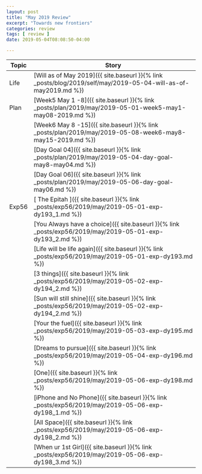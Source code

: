 ```yaml
---
layout: post
title: "May 2019 Review"
excerpt: "Towards new frontiers"
categories: review
tags: [ review ]
date: 2019-05-04T08:08:50-04:00

---
```



| Topic | Story |
|-------|--------|
| Life |[Will as of May 2019]({{ site.baseurl }}{% link _posts/blog/2019/self/may/2019-05-04-will-as-of-may2019.md %})|
| Plan |[Week5 May 1 -8]({{ site.baseurl }}{% link _posts/plan/2019/may/2019-05-01-week5-may1-may08-2019.md %})|
|      |[Week6 May 8 -15]({{ site.baseurl }}{% link _posts/plan/2019/may/2019-05-08-week6-may8-may15-2019.md  %})|
|      |[Day Goal 04]({{ site.baseurl }}{% link _posts/plan/2019/may/2019-05-04-day-goal-may8-may04.md %})|
|      |[Day Goal 06]({{ site.baseurl }}{% link _posts/plan/2019/may/2019-05-06-day-goal-may06.md %})|
|Exp56 |[ The Epitah ]({{ site.baseurl }}{% link _posts/exp56/2019/may/2019-05-01-exp-dy193_1.md %})|
|      |[You Always have a choice]({{ site.baseurl }}{% link _posts/exp56/2019/may/2019-05-01-exp-dy193_2.md %})|
|      |[Life will be life again]({{ site.baseurl }}{% link _posts/exp56/2019/may/2019-05-01-exp-dy193.md  %})|
|      |[3 things]({{ site.baseurl }}{% link _posts/exp56/2019/may/2019-05-02-exp-dy194_2.md %})|
|      |[Sun will still shine]({{ site.baseurl }}{% link _posts/exp56/2019/may/2019-05-02-exp-dy194_2.md %})|
|      |[Your the fuel]({{ site.baseurl }}{% link _posts/exp56/2019/may/2019-05-03-exp-dy195.md %})|
|      |[Dreams to pursue]({{ site.baseurl }}{% link _posts/exp56/2019/may/2019-05-04-exp-dy196.md %})|
|      |[One]({{ site.baseurl }}{% link _posts/exp56/2019/may/2019-05-06-exp-dy198.md %})|
|      |[iPhone and No Phone]({{ site.baseurl }}{% link _posts/exp56/2019/may/2019-05-06-exp-dy198_1.md %})|
|      |[All Space]({{ site.baseurl }}{% link _posts/exp56/2019/may/2019-05-06-exp-dy198_2.md %})|
|      |[When ur 1st Girl]({{ site.baseurl }}{% link _posts/exp56/2019/may/2019-05-06-exp-dy198_3.md %})|
